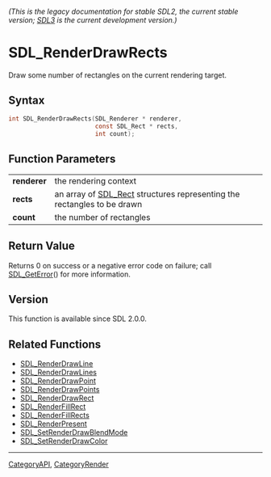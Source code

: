 ###### (This is the legacy documentation for stable SDL2, the current stable version; [SDL3](https://wiki.libsdl.org/SDL3/) is the current development version.)
# SDL_RenderDrawRects

Draw some number of rectangles on the current rendering target.

## Syntax

```c
int SDL_RenderDrawRects(SDL_Renderer * renderer,
                        const SDL_Rect * rects,
                        int count);

```

## Function Parameters

|                  |                                                                                     |
| ---------------- | ----------------------------------------------------------------------------------- |
| **renderer**     | the rendering context                                                               |
| **rects**        | an array of [SDL_Rect](SDL_Rect) structures representing the rectangles to be drawn |
| **count**        | the number of rectangles                                                            |

## Return Value

Returns 0 on success or a negative error code on failure; call
[SDL_GetError](SDL_GetError)() for more information.

## Version

This function is available since SDL 2.0.0.

## Related Functions

* [SDL_RenderDrawLine](SDL_RenderDrawLine)
* [SDL_RenderDrawLines](SDL_RenderDrawLines)
* [SDL_RenderDrawPoint](SDL_RenderDrawPoint)
* [SDL_RenderDrawPoints](SDL_RenderDrawPoints)
* [SDL_RenderDrawRect](SDL_RenderDrawRect)
* [SDL_RenderFillRect](SDL_RenderFillRect)
* [SDL_RenderFillRects](SDL_RenderFillRects)
* [SDL_RenderPresent](SDL_RenderPresent)
* [SDL_SetRenderDrawBlendMode](SDL_SetRenderDrawBlendMode)
* [SDL_SetRenderDrawColor](SDL_SetRenderDrawColor)

----
[CategoryAPI](CategoryAPI), [CategoryRender](CategoryRender)

